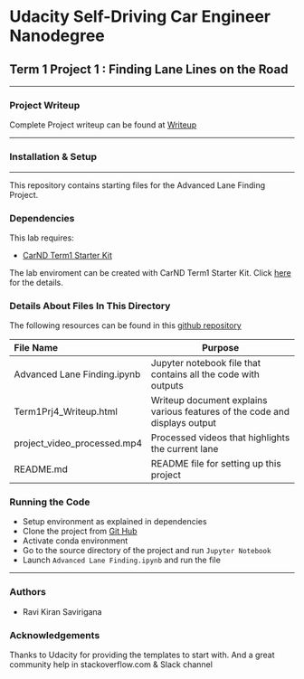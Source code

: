 # Udacity Self-Driving Car Engineer Nanodegree


## Term 1 Project 1 : Finding Lane Lines on the Road


---
### Project Writeup
Complete Project writeup can be found at [Writeup](Term1Prj4_Writeup.ipynb)

---

### Installation & Setup
---
This repository contains starting files for the Advanced Lane Finding Project.

### Dependencies
This lab requires:

* [CarND Term1 Starter Kit](https://github.com/udacity/CarND-Term1-Starter-Kit)

The lab enviroment can be created with CarND Term1 Starter Kit. Click [here](https://github.com/udacity/CarND-Term1-Starter-Kit/blob/master/README.md) for the details.

### Details About Files In This Directory

The following resources can be found in this [github repository](https://github.com/mymachinelearnings/CarND-Advanced-Lane-Lines.git)

|File Name                   |Purpose                                                                             |
|:---------------------------|------------------------------------------------------------------------------------|
|Advanced Lane Finding.ipynb |Jupyter notebook file that contains all the code with outputs                       |
|Term1Prj4_Writeup.html      |Writeup document explains various features of the code and displays output          | 
|project_video_processed.mp4 |Processed videos that highlights the current lane                                   |
|README.md                   |README file for setting up this project                                             |

### Running the Code
- Setup environment as explained in dependencies
- Clone the project from [Git Hub](https://github.com/mymachinelearnings/CarND-Advanced-Lane-Lines.git)
- Activate conda environment
- Go to the source directory of the project and run `Jupyter Notebook`
- Launch `Advanced Lane Finding.ipynb` and run the file
    
---

### **Authors** <br/>
* Ravi Kiran Savirigana

### **Acknowledgements** <br/>
Thanks to Udacity for providing the templates to start with. And a great community help in stackoverflow.com & Slack channel